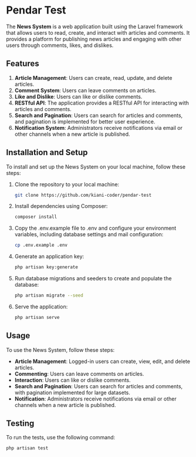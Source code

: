 # Pendar Test

The **News System** is a web application built using the Laravel framework that allows users to read, create, and interact with articles and comments. It provides a platform for publishing news articles and engaging with other users through comments, likes, and dislikes.

## Features

1. **Article Management**: Users can create, read, update, and delete articles.
2. **Comment System**: Users can leave comments on articles.
3. **Like and Dislike**: Users can like or dislike comments.
4. **RESTful API**: The application provides a RESTful API for interacting with articles and comments.
5. **Search and Pagination**: Users can search for articles and comments, and pagination is implemented for better user experience.
6. **Notification System**: Administrators receive notifications via email or other channels when a new article is published.

## Installation and Setup

To install and set up the News System on your local machine, follow these steps:

1. Clone the repository to your local machine:

   ```bash
   git clone https://github.com/kiani-coder/pendar-test

2. Install dependencies using Composer:

    ```bash
    composer install

3. Copy the .env.example file to .env and configure your environment variables, including database settings and mail configuration:

    ```bash
    cp .env.example .env

4. Generate an application key:
    ```bash
    php artisan key:generate

5. Run database migrations and seeders to create and populate the database:

    ```bash
    php artisan migrate --seed

6. Serve the application:

    ```bash
    php artisan serve


## Usage

To use the News System, follow these steps:

- **Article Management**: Logged-in users can create, view, edit, and delete articles.
- **Commenting**: Users can leave comments on articles.
- **Interaction**: Users can like or dislike comments.
- **Search and Pagination**: Users can search for articles and comments, with pagination implemented for large datasets.
- **Notification**: Administrators receive notifications via email or other channels when a new article is published.

## Testing

To run the tests, use the following command:

```bash
php artisan test
